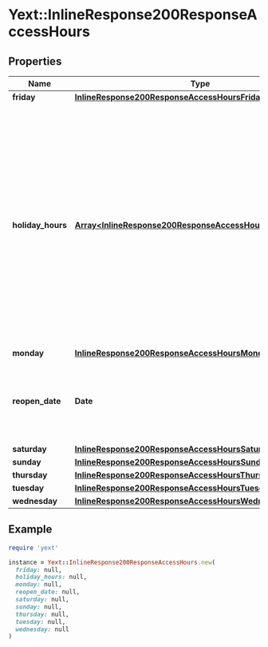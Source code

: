 # Yext::InlineResponse200ResponseAccessHours

## Properties

| Name | Type | Description | Notes |
| ---- | ---- | ----------- | ----- |
| **friday** | [**InlineResponse200ResponseAccessHoursFriday**](InlineResponse200ResponseAccessHoursFriday.md) |  | [optional] |
| **holiday_hours** | [**Array&lt;InlineResponse200ResponseAccessHoursHolidayHours&gt;**](InlineResponse200ResponseAccessHoursHolidayHours.md) |  **NOTE:** The list of Holiday Hours that you send us must be comprehensive. For example, if you send us a list of Holiday Hours that does not include Holiday Hours that you sent in your last update, Yext considers the missing Holiday Hours to be deleted, and we remove them.   Array must be ordered.   Filtering Type: &#x60;list of object&#x60; | [optional] |
| **monday** | [**InlineResponse200ResponseAccessHoursMonday**](InlineResponse200ResponseAccessHoursMonday.md) |  | [optional] |
| **reopen_date** | **Date** |  Date must be on or after 1970-01-01 Date must be before or on 2038-01-01  Filtering Type: &#x60;date&#x60; | [optional] |
| **saturday** | [**InlineResponse200ResponseAccessHoursSaturday**](InlineResponse200ResponseAccessHoursSaturday.md) |  | [optional] |
| **sunday** | [**InlineResponse200ResponseAccessHoursSunday**](InlineResponse200ResponseAccessHoursSunday.md) |  | [optional] |
| **thursday** | [**InlineResponse200ResponseAccessHoursThursday**](InlineResponse200ResponseAccessHoursThursday.md) |  | [optional] |
| **tuesday** | [**InlineResponse200ResponseAccessHoursTuesday**](InlineResponse200ResponseAccessHoursTuesday.md) |  | [optional] |
| **wednesday** | [**InlineResponse200ResponseAccessHoursWednesday**](InlineResponse200ResponseAccessHoursWednesday.md) |  | [optional] |

## Example

```ruby
require 'yext'

instance = Yext::InlineResponse200ResponseAccessHours.new(
  friday: null,
  holiday_hours: null,
  monday: null,
  reopen_date: null,
  saturday: null,
  sunday: null,
  thursday: null,
  tuesday: null,
  wednesday: null
)
```

